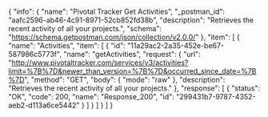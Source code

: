 {
  "info": {
    "name": "Pivotal Tracker Get Activities",
    "_postman_id": "aafc2596-ab46-4c91-8971-52cb852fd38b",
    "description": "Retrieves the recent activity of all your projects.",
    "schema": "https://schema.getpostman.com/json/collection/v2.0.0/"
  },
  "item": [
    {
      "name": "Activities",
      "item": [
        {
          "id": "11a29ac2-2a35-452e-be67-587986c5773f",
          "name": "getActivities",
          "request": {
            "url": "http://www.pivotaltracker.com/services/v3/activities?limit=%7B%7D&newer_than_version=%7B%7D&occurred_since_date=%7B%7D",
            "method": "GET",
            "body": {
              "mode": "raw"
            },
            "description": "Retrieves the recent activity of all your projects."
          },
          "response": [
            {
              "status": "OK",
              "code": 200,
              "name": "Response_200",
              "id": "299431b7-9787-4352-aeb2-d113a6ce5442"
            }
          ]
        }
      ]
    }
  ]
}